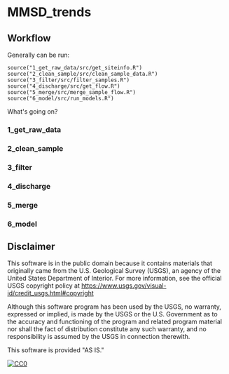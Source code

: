# MMSD_trends

## Workflow

Generally can be run:

```
source("1_get_raw_data/src/get_siteinfo.R")
source("2_clean_sample/src/clean_sample_data.R")
source("3_filter/src/filter_samples.R")
source("4_discharge/src/get_flow.R")
source("5_merge/src/merge_sample_flow.R")
source("6_model/src/run_models.R")
```

What's going on?

### 1_get_raw_data

### 2_clean_sample

### 3_filter

### 4_discharge

### 5_merge

### 6_model

## Disclaimer


This software is in the public domain because it contains materials that originally came from the U.S. Geological Survey (USGS), an agency of the United States Department of Interior. For more information, see the official USGS copyright policy at <https://www.usgs.gov/visual-id/credit_usgs.html#copyright>

Although this software program has been used by the USGS, no warranty, expressed or implied, is made by the USGS or the U.S. Government as to the accuracy and functioning of the program and related program material nor shall the fact of distribution constitute any such warranty, and no responsibility is assumed by the USGS in connection therewith.

This software is provided "AS IS."

[![CC0](http://i.creativecommons.org/p/zero/1.0/88x31.png)](http://creativecommons.org/publicdomain/zero/1.0/)
